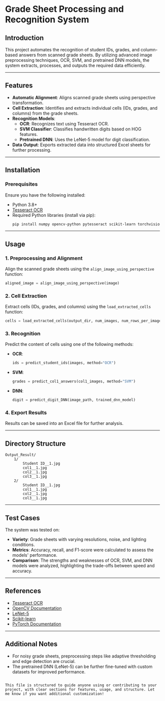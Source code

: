 
# Grade Sheet Processing and Recognition System

## Introduction
This project automates the recognition of student IDs, grades, and column-based answers from scanned grade sheets. By utilizing advanced image preprocessing techniques, OCR, SVM, and pretrained DNN models, the system extracts, processes, and outputs the required data efficiently.

---

## Features
- **Automatic Alignment**: Aligns scanned grade sheets using perspective transformation.
- **Cell Extraction**: Identifies and extracts individual cells (IDs, grades, and columns) from the grade sheets.
- **Recognition Models**:
  - **OCR**: Recognizes text using Tesseract OCR.
  - **SVM Classifier**: Classifies handwritten digits based on HOG features.
  - **Pretrained DNN**: Uses the LeNet-5 model for digit classification.
- **Data Output**: Exports extracted data into structured Excel sheets for further processing.

---

## Installation

### Prerequisites
Ensure you have the following installed:
- Python 3.8+
- [Tesseract OCR](https://github.com/tesseract-ocr/tesseract)
- Required Python libraries (install via pip):
  ```bash
  pip install numpy opencv-python pytesseract scikit-learn torchvision torch matplotlib
  ```

---

## Usage

### 1. Preprocessing and Alignment
Align the scanned grade sheets using the `align_image_using_perspective` function:
```python
aligned_image = align_image_using_perspective(image)
```

### 2. Cell Extraction
Extract cells (IDs, grades, and columns) using the `load_extracted_cells` function:
```python
cells = load_extracted_cells(output_dir, num_images, num_rows_per_image)
```

### 3. Recognition
Predict the content of cells using one of the following methods:
- **OCR**:
  ```python
  ids = predict_student_ids(images, method="OCR")
  ```
- **SVM**:
  ```python
  grades = predict_col1_answers(col1_images, method="SVM")
  ```
- **DNN**:
  ```python
  digit = predict_digit_DNN(image_path, trained_dnn_model)
  ```

### 4. Export Results
Results can be saved into an Excel file for further analysis.

---

## Directory Structure
```
Output_Result/
    1/
        Student ID__1.jpg
        col1__1.jpg
        col2__1.jpg
        col3__1.jpg
    2/
        Student ID__1.jpg
        col1__1.jpg
        col2__1.jpg
        col3__1.jpg
```

---

## Test Cases
The system was tested on:
- **Variety**: Grade sheets with varying resolutions, noise, and lighting conditions.
- **Metrics**: Accuracy, recall, and F1-score were calculated to assess the models' performance.
- **Comparison**: The strengths and weaknesses of OCR, SVM, and DNN models were analyzed, highlighting the trade-offs between speed and accuracy.

---

## References
- [Tesseract OCR](https://github.com/tesseract-ocr/tesseract)
- [OpenCV Documentation](https://opencv.org/)
- [LeNet-5](http://yann.lecun.com/exdb/lenet/)
- [Scikit-learn](https://scikit-learn.org/)
- [PyTorch Documentation](https://pytorch.org/)

---

## Additional Notes
- For noisy grade sheets, preprocessing steps like adaptive thresholding and edge detection are crucial.
- The pretrained DNN (LeNet-5) can be further fine-tuned with custom datasets for improved performance.
```

This file is structured to guide anyone using or contributing to your project, with clear sections for features, usage, and structure. Let me know if you want additional customization!
